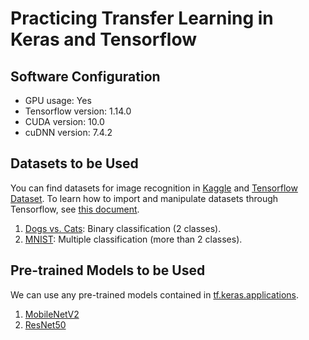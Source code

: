 # Practicing Transfer Learning in Keras and Tensorflow

## Software Configuration

- GPU usage: Yes
- Tensorflow version: 1.14.0
- CUDA version: 10.0
- cuDNN version: 7.4.2

## Datasets to be Used

You can find datasets for image recognition in [Kaggle](https://www.kaggle.com) and [Tensorflow Dataset](https://www.tensorflow.org/datasets). To learn how to import and manipulate datasets through Tensorflow, see [this document](https://www.tensorflow.org/datasets/overview).

1. [Dogs vs. Cats](https://www.kaggle.com/c/dogs-vs-cats/data): Binary classification (2 classes).
1. [MNIST](http://yann.lecun.com/exdb/mnist/): Multiple classification (more than 2 classes).

## Pre-trained Models to be Used

We can use any pre-trained models contained in [tf.keras.applications](https://www.tensorflow.org/api_docs/python/tf/keras/applications).

1. [MobileNetV2](https://www.tensorflow.org/api_docs/python/tf/keras/applications/MobileNetV2)
1. [ResNet50](https://www.tensorflow.org/api_docs/python/tf/keras/applications/ResNet50)